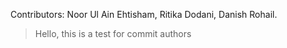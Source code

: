 Contributors: 
Noor Ul Ain Ehtisham,
Ritika Dodani,
Danish Rohail.


> Hello, this is a test for commit authors
